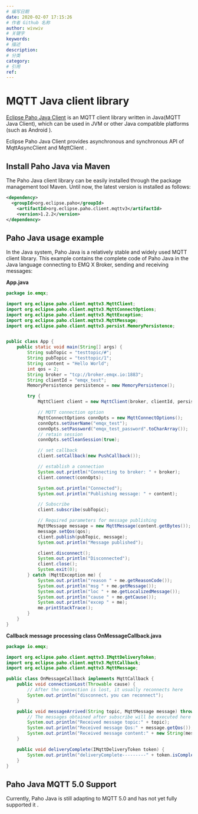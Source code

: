 ```yaml
---
# 编写日期
date: 2020-02-07 17:15:26
# 作者 Github 名称
author: wivwiv
# 关键字
keywords:
# 描述
description:
# 分类
category: 
# 引用
ref:
---
```



# MQTT Java client library

[Eclipse Paho Java Client](https://www.eclipse.org/paho/clients/java/) is an MQTT client library written in Java(MQTT Java Client), which can be used in JVM or other Java compatible platforms (such as Android ).

Eclipse Paho Java Client provides asynchronous and synchronous API of MqttAsyncClient and MqttClient .

## Install Paho Java via Maven

The Paho Java client library can be easily installed through the package management tool Maven. Until now, the latest version is installed as follows:

```xml
<dependency>
  <groupId>org.eclipse.paho</groupId>
	<artifactId>org.eclipse.paho.client.mqttv3</artifactId>
	<version>1.2.2</version>
</dependency>
```

## Paho Java usage example

In the Java system, Paho Java is a relatively stable and widely used MQTT client library. This example contains the complete code of Paho Java in the Java language connecting to EMQ X Broker, sending and receiving messages:

**App.java**

```java
package io.emqx;

import org.eclipse.paho.client.mqttv3.MqttClient;
import org.eclipse.paho.client.mqttv3.MqttConnectOptions;
import org.eclipse.paho.client.mqttv3.MqttException;
import org.eclipse.paho.client.mqttv3.MqttMessage;
import org.eclipse.paho.client.mqttv3.persist.MemoryPersistence;


public class App {
    public static void main(String[] args) {
        String subTopic = "testtopic/#";
        String pubTopic = "testtopic/1";
        String content = "Hello World";
        int qos = 2;
        String broker = "tcp://broker.emqx.io:1883";
        String clientId = "emqx_test";
        MemoryPersistence persistence = new MemoryPersistence();

        try {
            MqttClient client = new MqttClient(broker, clientId, persistence);

            // MQTT connection option
            MqttConnectOptions connOpts = new MqttConnectOptions();
            connOpts.setUserName("emqx_test");
            connOpts.setPassword("emqx_test_password".toCharArray());
            // retain session
            connOpts.setCleanSession(true);

            // set callback
            client.setCallback(new PushCallback());

            // establish a connection
            System.out.println("Connecting to broker: " + broker);
            client.connect(connOpts);

            System.out.println("Connected");
            System.out.println("Publishing message: " + content);

            // Subscribe
            client.subscribe(subTopic);

            // Required parameters for message publishing
            MqttMessage message = new MqttMessage(content.getBytes());
            message.setQos(qos);
            client.publish(pubTopic, message);
            System.out.println("Message published");

            client.disconnect();
            System.out.println("Disconnected");
            client.close();
            System.exit(0);
        } catch (MqttException me) {
            System.out.println("reason " + me.getReasonCode());
            System.out.println("msg " + me.getMessage());
            System.out.println("loc " + me.getLocalizedMessage());
            System.out.println("cause " + me.getCause());
            System.out.println("excep " + me);
            me.printStackTrace();
        }
    }
}

```

**Callback message processing class OnMessageCallback.java**

```java
package io.emqx;

import org.eclipse.paho.client.mqttv3.IMqttDeliveryToken;
import org.eclipse.paho.client.mqttv3.MqttCallback;
import org.eclipse.paho.client.mqttv3.MqttMessage;

public class OnMessageCallback implements MqttCallback {
    public void connectionLost(Throwable cause) {
        // After the connection is lost, it usually reconnects here
        System.out.println("disconnect，you can reconnect");
    }

    public void messageArrived(String topic, MqttMessage message) throws Exception {
        // The messages obtained after subscribe will be executed here
        System.out.println("Received message topic:" + topic);
        System.out.println("Received message Qos:" + message.getQos());
        System.out.println("Received message content:" + new String(message.getPayload()));
    }

    public void deliveryComplete(IMqttDeliveryToken token) {
        System.out.println("deliveryComplete---------" + token.isComplete());
    }
}
```


## Paho Java MQTT 5.0 Support

Currently, Paho Java is still adapting to MQTT 5.0 and has not yet fully supported it .